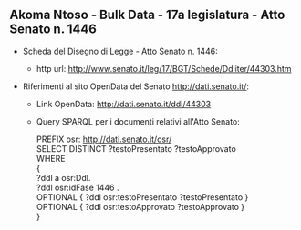 ## Akoma Ntoso - Bulk Data - 17a legislatura - Atto Senato n. 1446 ##

* Scheda del Disegno di Legge - Atto Senato n. 1446:
	* http url: http://www.senato.it/leg/17/BGT/Schede/Ddliter/44303.htm

* Riferimenti al sito OpenData del Senato http://dati.senato.it/:
	* Link OpenData: http://dati.senato.it/ddl/44303
	* Query SPARQL per i documenti relativi all'Atto Senato:

        PREFIX osr: <http://dati.senato.it/osr/>  
		SELECT DISTINCT ?testoPresentato ?testoApprovato  
		WHERE  
		{  
		    ?ddl a osr:Ddl.  
		    ?ddl osr:idFase 1446 .  
		    OPTIONAL { ?ddl osr:testoPresentato ?testoPresentato }  
		    OPTIONAL { ?ddl osr:testoApprovato ?testoApprovato }  
		}
		